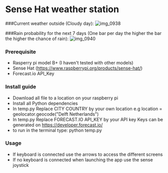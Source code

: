 # Sense Hat weather station

###Current weather outside (Cloudy day):
![img_0938](https://cloud.githubusercontent.com/assets/6000156/12142690/6ae4e69a-b47a-11e5-9653-fe9bfbc8411f.JPG)

###Rain probability for the next 7 days (One bar per day the higher the bar the higher the chance of rain):
![img_0940](https://cloud.githubusercontent.com/assets/6000156/12142693/712976c4-b47a-11e5-95b9-f5f7eb97479c.JPG)

### Prerequisite
- Rasperry pi model B+ (I haven't tested with other models)
- Sense Hat (https://www.raspberrypi.org/products/sense-hat/)
- Forecast.io API_Key

### Install guide
- Download all file to a location on your raspberry pi
- Install all Python dependencies
- In temp.py Replace CITY COUNTRY by your own location 
  e.g location = geolocator.geocode("Delft Netherlands")
- In temp.py Replace FORECAST.IO API_KEY by your API key
  Keys can be generated on https://developer.forecast.io/
- to run in the terminal type: python temp.py 

### Usage
- If keyboard is connected use the arrows to access the different screens
- If no keyboard is connected when launching the app use the sense joystick


